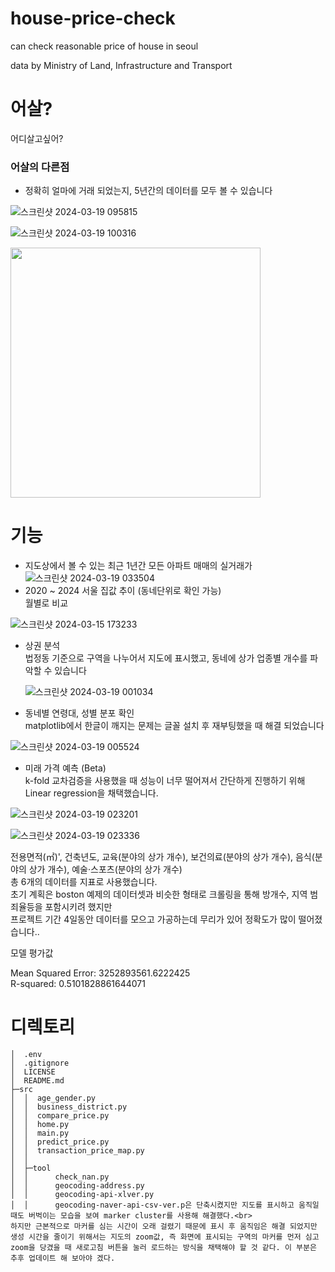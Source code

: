 # house-price-check
can check reasonable price of house in seoul

data by Ministry of Land, Infrastructure and Transport

# 어살?
어디살고싶어?

### 어살의 다른점
- 정확히 얼마에 거래 되었는지, 5년간의 데이터를 모두 볼 수 있습니다

![스크린샷 2024-03-19 095815](https://github.com/Gothax/house-price-check/assets/82752784/b724aa90-56ab-4687-81c1-9c29cb401ee0)

![스크린샷 2024-03-19 100316](https://github.com/Gothax/house-price-check/assets/82752784/7b07f5b1-df03-4138-8242-ae18b0c6afad)

<img src="https://github.com/Gothax/house-price-check/assets/82752784/da2dfac6-4a40-4d11-9351-37c94cf8b7f9" width="400"/>


# 기능
- 지도상에서 볼 수 있는 최근 1년간 모든 아파트 매매의 실거래가
 ![스크린샷 2024-03-19 033504](https://github.com/Gothax/house-price-check/assets/82752784/021b5645-e8b2-494b-84d7-0ff07c1010ef)
- 2020 ~ 2024 서울 집값 추이 (동네단위로 확인 가능) <br>
  월별로 비교
  
![스크린샷 2024-03-15 173233](https://github.com/Gothax/house-price-check/assets/82752784/97b7ffad-8640-4fc3-a6b2-e200381940cd)

- 상권 분석 <br>
  법정동 기준으로 구역을 나누어서 지도에 표시했고, 동네에 상가 업종별 개수를 파악할 수 있습니다

  ![스크린샷 2024-03-19 001034](https://github.com/Gothax/house-price-check/assets/82752784/687c19f3-57e5-49cd-a44c-451f511b7ffc)
  
- 동네별 연령대, 성별 분포 확인 <br>
matplotlib에서 한글이 깨지는 문제는 글꼴 설치 후 재부팅했을 때 해결 되었습니다
  
![스크린샷 2024-03-19 005524](https://github.com/Gothax/house-price-check/assets/82752784/2495c831-1028-4e7b-ae9c-5794dec890d7)

- 미래 가격 예측 (Beta) <br>
k-fold 교차검증을 사용했을 때 성능이 너무 떨어져서 간단하게 진행하기 위해 Linear regression을 채택했습니다. <br>
 
![스크린샷 2024-03-19 023201](https://github.com/Gothax/house-price-check/assets/82752784/adb9c904-9a10-4cbb-b5cf-3d716fc8f15f)

![스크린샷 2024-03-19 023336](https://github.com/Gothax/house-price-check/assets/82752784/93d135d4-2107-4bb5-a77c-5d1f79ed7ec6)

전용면적(㎡)', 건축년도, 교육(분야의 상가 개수), 보건의료(분야의 상가 개수), 음식(분야의 상가 개수), 예술·스포츠(분야의 상가 개수) <br>
총 6개의 데이터를 지표로 사용했습니다. <br>
초기 계획은 boston 예제의 데이터셋과 비슷한 형태로 크롤링을 통해 방개수, 지역 범죄율등을 포함시키려 했지만<br>
프로젝트 기간 4일동안 데이터를 모으고 가공하는데 무리가 있어 정확도가 많이 떨어졌습니다..<br>

모델 평가값

Mean Squared Error: 3252893561.6222425 <br>
R-squared: 0.5101828861644071 <br>


# 디렉토리

```
│  .env
│  .gitignore
│  LICENSE
│  README.md
├─src
│  │  age_gender.py
│  │  business_district.py
│  │  compare_price.py
│  │  home.py
│  │  main.py
│  │  predict_price.py
│  │  transaction_price_map.py
│  │
│  ├─tool
│  │      check_nan.py
│  │      geocoding-address.py
│  │      geocoding-api-xlver.py
│  │      geocoding-naver-api-csv-ver.p은 단축시켰지만 지도를 표시하고 움직일때도 버벅이는 모습을 보여 marker cluster를 사용해 해결했다.<br>
하지만 근본적으로 마커를 심는 시간이 오래 걸렸기 때문에 표시 후 움직임은 해결 되었지만 생성 시간을 줄이기 위해서는 지도의 zoom값, 즉 화면에 표시되는 구역의 마커를 먼저 심고 zoom을 당겼을 때 새로고침 버튼을 눌러 로드하는 방식을 채택해야 할 것 같다. 이 부분은 추후 업데이트 해 보아야 겠다.


